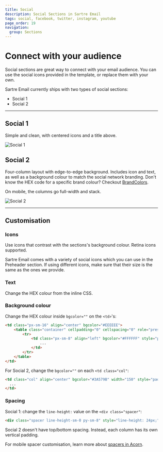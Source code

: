 ```yaml
---
title: Social
description: Social Sections in Sartre Email
tags: social, facebook, twitter, instagram, youtube
page_order: 19
navigation:
  group: Sections
---
```


# Connect with your audience

Social sections are great way to connect with your email audience. You can use the social icons provided in the template, or replace them with your own.

Sartre Email currently ships with two types of social sections:

- Social 1
- Social 2

---

## Social 1

Simple and clean, with centered icons and a title above.

![Social 1](/img/email/sartre/sections/social-1.png)

## Social 2

Four-column layout with edge-to-edge background. Includes icon and text, as well as a background colour to match the social network branding. Don't know the HEX code for a specific brand colour? Checkout [BrandColors](https://brandcolors.net/).

On mobile, the columns go full-width and stack.

![Social 2](/img/email/sartre/sections/social-2.png)

---

## Customisation

### Icons

Use icons that contrast with the sections's background colour. Retina icons supported.

Sartre Email comes with a variety of social icons which you can use in the Preheader section. If using different icons, make sure that their size is the same as the ones we provide.

### Text

Change the HEX colour from the inline CSS.

### Background colour

Change the HEX colour inside `bgcolor=""` on the `<td>`'s:

```html
<td class="px-sm-16" align="center" bgcolor="#EEEEEE">
    <table class="container" cellpadding="0" cellspacing="0" role="presentation" width="600">
        <tr>
            <td class="px-sm-8" align="left" bgcolor="#FFFFFF" style="padding: 0 24px;">
                ...
            </td>
        </tr>
    </table>
</td>
```

For Social 2, change the `bgcolor=""` on each `<td class="col"`:

```html
<td class="col" align="center" bgcolor="#3A579B" width="150" style="padding: 24px 0;">
  ...
</td>
```

### Spacing

Social 1: change the `line-height:` value on the `<div class="spacer"`: 

```html
<div class="spacer line-height-sm-0 py-sm-8" style="line-height: 24px;">&zwnj;</div>
``` 
Social 2 doesn't have top/bottom spacing. Instead, each column has its own vertical padding.

For mobile spacer customisation, learn more about [spacers in Acorn](https://docs.thememountain.com/acorn/utilities/spacing).
